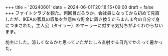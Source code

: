 +++
title = '20240601'
date = 2024-06-01T20:18:15+09:00
draft = false
+++
ファイトクラブを観た。何回目だろうか。会社員になってから初めて見直したが、IKEAの家具の収集を無意味な貯金に置き換えたらまんま今の自分で身につまされた。主人公（タイラー）のマーラーに対する気持ちがよくわからないまま。  

坊主にした。涼しくなるかと思っていたがむしろ直射する日光でかえって暑かった。